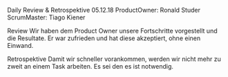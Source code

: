 Daily Review & Retrospektive 05.12.18
ProductOwner: Ronald Studer ScrumMaster: Tiago Kiener

Review
Wir haben dem Product Owner unsere Fortschritte vorgestellt und die Resultate.
Er war zufrieden und hat diese akzeptiert, ohne einen Einwand.

Retrospektive
Damit wir schneller vorankommen, werden wir nicht mehr zu zweit an einem Task arbeiten. Es sei den es ist notwendig.
